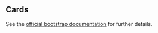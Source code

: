 Cards
---

See the 
[official bootstrap documentation](http://v4-alpha.getbootstrap.com/components/card/)
 for further details.